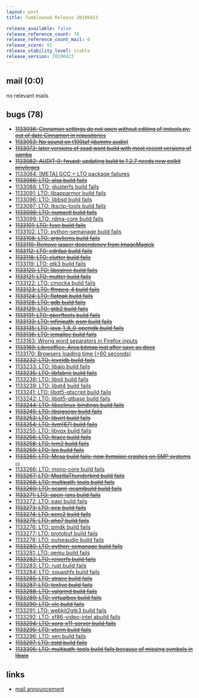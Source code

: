 ```yaml
---
layout: post
title: Tumbleweed Release 20190423

release_available: false
release_reference_count: 78
release_reference_count_mail: 0
release_score: 91
release_stability_level: stable
release_version: 20190423
---
```


## mail (0:0)

no relevant mails

## bugs (78)

<!--more-->

- ~~[1133036: Cinnamon settings do not open without editing of imtools.py; out of date Cinnamon in repositories](https://bugzilla.opensuse.org/show_bug.cgi?id=1133036)~~
- ~~[1133053: No sound on t100taf (dummy audio)](https://bugzilla.opensuse.org/show_bug.cgi?id=1133053)~~
- ~~[1133072: later versions of sssd wont build with most recent versions of samba](https://bugzilla.opensuse.org/show_bug.cgi?id=1133072)~~
- ~~[1133082: AUDIT-0: fwupd: updating build to 1.2.7 needs new polkit privileges](https://bugzilla.opensuse.org/show_bug.cgi?id=1133082)~~
- [1133084: \[META\] GCC + LTO package failures](https://bugzilla.opensuse.org/show_bug.cgi?id=1133084)
- ~~[1133086: LTO: alsa build fails](https://bugzilla.opensuse.org/show_bug.cgi?id=1133086)~~
- [1133088: LTO: glusterfs build fails](https://bugzilla.opensuse.org/show_bug.cgi?id=1133088)
- [1133091: LTO: libapparmor build fails](https://bugzilla.opensuse.org/show_bug.cgi?id=1133091)
- [1133096: LTO: libbsd build fails](https://bugzilla.opensuse.org/show_bug.cgi?id=1133096)
- [1133097: LTO: lksctp-tools build fails](https://bugzilla.opensuse.org/show_bug.cgi?id=1133097)
- ~~[1133098: LTO: numactl build fails](https://bugzilla.opensuse.org/show_bug.cgi?id=1133098)~~
- [1133099: LTO: rdma-core build fails](https://bugzilla.opensuse.org/show_bug.cgi?id=1133099)
- ~~[1133101: LTO: fuse build fails](https://bugzilla.opensuse.org/show_bug.cgi?id=1133101)~~
- [1133102: LTO: python-semanage build fails](https://bugzilla.opensuse.org/show_bug.cgi?id=1133102)
- ~~[1133108: LTO: argyllcms build fails](https://bugzilla.opensuse.org/show_bug.cgi?id=1133108)~~
- ~~[1133110: Remove jasper dependency from ImageMagick](https://bugzilla.opensuse.org/show_bug.cgi?id=1133110)~~
- ~~[1133112: LTO: cdrdao build fails](https://bugzilla.opensuse.org/show_bug.cgi?id=1133112)~~
- ~~[1133118: LTO: clutter build fails](https://bugzilla.opensuse.org/show_bug.cgi?id=1133118)~~
- [1133119: LTO: gtk3 build fails](https://bugzilla.opensuse.org/show_bug.cgi?id=1133119)
- ~~[1133120: LTO: libostree build fails](https://bugzilla.opensuse.org/show_bug.cgi?id=1133120)~~
- ~~[1133121: LTO: mutter build fails](https://bugzilla.opensuse.org/show_bug.cgi?id=1133121)~~
- [1133122: LTO: cmocka build fails](https://bugzilla.opensuse.org/show_bug.cgi?id=1133122)
- ~~[1133123: LTO: ffmpeg-4 build fails](https://bugzilla.opensuse.org/show_bug.cgi?id=1133123)~~
- ~~[1133124: LTO: flatpak build fails](https://bugzilla.opensuse.org/show_bug.cgi?id=1133124)~~
- ~~[1133128: LTO: gdb build fails](https://bugzilla.opensuse.org/show_bug.cgi?id=1133128)~~
- ~~[1133129: LTO: glib2 build fails](https://bugzilla.opensuse.org/show_bug.cgi?id=1133129)~~
- ~~[1133131: LTO: gperftools build fails](https://bugzilla.opensuse.org/show_bug.cgi?id=1133131)~~
- ~~[1133133: LTO: infinipath-psm build fails](https://bugzilla.opensuse.org/show_bug.cgi?id=1133133)~~
- ~~[1133135: LTO: java-1_8_0-openjdk build fails](https://bugzilla.opensuse.org/show_bug.cgi?id=1133135)~~
- ~~[1133136: LTO: jemalloc build fails](https://bugzilla.opensuse.org/show_bug.cgi?id=1133136)~~
- [1133163: Wrong word separators in Firefox inputs](https://bugzilla.opensuse.org/show_bug.cgi?id=1133163)
- ~~[1133169: Libreoffice: Area bitmap lost after save as docx](https://bugzilla.opensuse.org/show_bug.cgi?id=1133169)~~
- [1133170: Browsers loading time (>60 seconds)](https://bugzilla.opensuse.org/show_bug.cgi?id=1133170)
- ~~[1133232: LTO: leveldb build fails](https://bugzilla.opensuse.org/show_bug.cgi?id=1133232)~~
- [1133233: LTO: libaio build fails](https://bugzilla.opensuse.org/show_bug.cgi?id=1133233)
- ~~[1133235: LTO: libfabric build fails](https://bugzilla.opensuse.org/show_bug.cgi?id=1133235)~~
- [1133238: LTO: liboil build fails](https://bugzilla.opensuse.org/show_bug.cgi?id=1133238)
- [1133239: LTO: libqt4 build fails](https://bugzilla.opensuse.org/show_bug.cgi?id=1133239)
- [1133241: LTO: libqt5-qtscript build fails](https://bugzilla.opensuse.org/show_bug.cgi?id=1133241)
- [1133242: LTO: libqt5-qtbase build fails](https://bugzilla.opensuse.org/show_bug.cgi?id=1133242)
- ~~[1133244: LTO: libselinux-bindings build fails](https://bugzilla.opensuse.org/show_bug.cgi?id=1133244)~~
- ~~[1133245: LTO: libsigsegv build fails](https://bugzilla.opensuse.org/show_bug.cgi?id=1133245)~~
- ~~[1133253: LTO: libvirt build fails](https://bugzilla.opensuse.org/show_bug.cgi?id=1133253)~~
- ~~[1133254: LTO: llvm\[67\] build fails](https://bugzilla.opensuse.org/show_bug.cgi?id=1133254)~~
- [1133255: LTO: libvpx build fails](https://bugzilla.opensuse.org/show_bug.cgi?id=1133255)
- ~~[1133256: LTO: ltrace build fails](https://bugzilla.opensuse.org/show_bug.cgi?id=1133256)~~
- ~~[1133258: LTO: lvm2 build fails](https://bugzilla.opensuse.org/show_bug.cgi?id=1133258)~~
- ~~[1133259: LTO: lzo build fails](https://bugzilla.opensuse.org/show_bug.cgi?id=1133259)~~
- ~~[1133265: LTO: Mesa build fails; now llvmpipe crashes on SMP systems ...](https://bugzilla.opensuse.org/show_bug.cgi?id=1133265)~~
- [1133266: LTO: mono-core build fails](https://bugzilla.opensuse.org/show_bug.cgi?id=1133266)
- ~~[1133267: LTO: MozillaThunderbird build fails](https://bugzilla.opensuse.org/show_bug.cgi?id=1133267)~~
- ~~[1133268: LTO: multipath-tools build fails](https://bugzilla.opensuse.org/show_bug.cgi?id=1133268)~~
- ~~[1133269: LTO: ocaml-ocamlbuild build fails](https://bugzilla.opensuse.org/show_bug.cgi?id=1133269)~~
- ~~[1133271: LTO: open-isns build fails](https://bugzilla.opensuse.org/show_bug.cgi?id=1133271)~~
- [1133272: LTO: papi build fails](https://bugzilla.opensuse.org/show_bug.cgi?id=1133272)
- ~~[1133273: LTO: pcp build fails](https://bugzilla.opensuse.org/show_bug.cgi?id=1133273)~~
- ~~[1133274: LTO: pcre2 build fails](https://bugzilla.opensuse.org/show_bug.cgi?id=1133274)~~
- ~~[1133275: LTO: php7 build fails](https://bugzilla.opensuse.org/show_bug.cgi?id=1133275)~~
- [1133276: LTO: pmdk build fails](https://bugzilla.opensuse.org/show_bug.cgi?id=1133276)
- [1133277: LTO: protobuf build fails](https://bugzilla.opensuse.org/show_bug.cgi?id=1133277)
- [1133278: LTO: pulseaudio build fails](https://bugzilla.opensuse.org/show_bug.cgi?id=1133278)
- ~~[1133280: LTO: python-semanage build fails](https://bugzilla.opensuse.org/show_bug.cgi?id=1133280)~~
- [1133281: LTO: qemu build fails](https://bugzilla.opensuse.org/show_bug.cgi?id=1133281)
- ~~[1133282: LTO: reiserfs build fails](https://bugzilla.opensuse.org/show_bug.cgi?id=1133282)~~
- [1133283: LTO: rust build fails](https://bugzilla.opensuse.org/show_bug.cgi?id=1133283)
- [1133284: LTO: squashfs build fails](https://bugzilla.opensuse.org/show_bug.cgi?id=1133284)
- ~~[1133285: LTO: strace build fails](https://bugzilla.opensuse.org/show_bug.cgi?id=1133285)~~
- ~~[1133287: LTO: texlive build fails](https://bugzilla.opensuse.org/show_bug.cgi?id=1133287)~~
- ~~[1133288: LTO: valgrind build fails](https://bugzilla.opensuse.org/show_bug.cgi?id=1133288)~~
- ~~[1133289: LTO: virtualbox build fails](https://bugzilla.opensuse.org/show_bug.cgi?id=1133289)~~
- ~~[1133290: LTO: vlc build fails](https://bugzilla.opensuse.org/show_bug.cgi?id=1133290)~~
- [1133291: LTO: webkit2gtk3 build fails](https://bugzilla.opensuse.org/show_bug.cgi?id=1133291)
- [1133292: LTO: xf86-video-intel abuild fails](https://bugzilla.opensuse.org/show_bug.cgi?id=1133292)
- ~~[1133294: LTO:  xorg-x11-server build fails](https://bugzilla.opensuse.org/show_bug.cgi?id=1133294)~~
- ~~[1133295: LTO: xterm build fails](https://bugzilla.opensuse.org/show_bug.cgi?id=1133295)~~
- [1133296: LTO: xen build fails](https://bugzilla.opensuse.org/show_bug.cgi?id=1133296)
- ~~[1133297: LTO: zstd build fails](https://bugzilla.opensuse.org/show_bug.cgi?id=1133297)~~
- ~~[1133305: LTO: multipath-tools build fails because of missing symbols in libaio](https://bugzilla.opensuse.org/show_bug.cgi?id=1133305)~~



## links

- [mail announcement](https://lists.opensuse.org/opensuse-factory/2019-04/msg00342.html)
